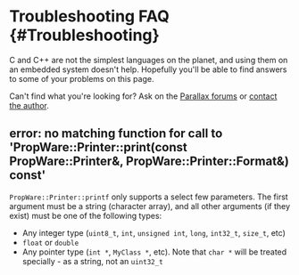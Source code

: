Troubleshooting FAQ {#Troubleshooting}
===================

C and C++ are not the simplest languages on the planet, and using them on an embedded system doesn't help. Hopefully
you'll be able to find answers to some of your problems on this page.

Can't find what you're looking for? Ask on the 
[Parallax forums](http://forums.parallax.com/forumdisplay.php/65-Propeller-1-Multicore-Microcontroller) or 
[contact the author](mailto:david@zemon.name).

error: no matching function for call to 'PropWare::Printer::print(const PropWare::Printer&, PropWare::Printer::Format&) const'
------------------------------------------------------------------------------------------------------------------------------

`PropWare::Printer::printf` only supports a select few parameters. The first argument must be a string (character 
array), and all other arguments (if they exist) must be one of the following types:
* Any integer type (`uint8_t`, `int`, `unsigned int`, `long`, `int32_t`, `size_t`, etc)
* `float` or `double`
* Any pointer type (`int *`, `MyClass *`, etc). Note that `char *` will be treated specially - as a string, not an 
  `uint32_t`
